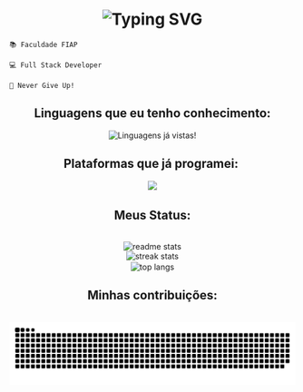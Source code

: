 <h1 align="center">
 <img src="https://readme-typing-svg.herokuapp.com?font=Fira+Code&weight=75&size=23&duration=3000&pause=1000&vCenter=true&random=false&width=435&lines=Ol%C3%A1%2C+bem+vindo+ao+meu+GitHub!;Meu+nome+%C3%A9+Denner+Duarte;E+atualmente+sou+estudante+de+ADS" alt="Typing SVG" />
</h1>
 
 <div>
  
    📚 Faculdade FIAP
  
    💻 Full Stack Developer
  
    💪 Never Give Up!
 
  </div>
 
 <div align="center" >
 <h2 color="#FF5555">Linguagens que eu tenho conhecimento:</h2>
 
  <img src="https://skillicons.dev/icons?i=js,html,css,nextjs,py,figma,java,react,git,sass,vercel,vite,mysql&perline=7" alt="Linguagens já vistas!"/>
  <iconify-icon icon="devicon:sqldeveloper" width="20"></iconify-icon>

 <h2 color="#FF5555">Plataformas que já programei: <img src=""/></h2>

<img src="https://skillicons.dev/icons?i=vscode,eclipse" />
 </div>
 
 
 
 <div align="center" color="#FF5555">
    <h2 >Meus Status:</h2>
    <br/>
    <div align=center>
         <img width=390 src="https://github-readme-stats.vercel.app/api?username=DennerDuarte&count_private=true&show_icons=true&rank_icon=github&border_radius=10&theme=dracula" alt="readme stats"/>
    <br/>
         <img width=390 src="https://streak-stats.demolab.com/?user=DennerDuarte&theme=dracula&border_radius=10" alt="streak stats"/>
    <br/>
         <img width=390 align="center" src="https://github-readme-stats.vercel.app/api/top-langs/?username=DennerDuarte&layout=compact&theme=dracula&border_radius=10" alt="top langs" />
    </div>
 </div>







 
 <div align="center">
  <h2>Minhas contribuições: </h2>
  <br>
  <img alt="snake eating my contributions" src="https://raw.githubusercontent.com/salesp07/salesp07/output/github-contribution-grid-snake.svg" />
  
  <br/><br/><br/>
</div>


